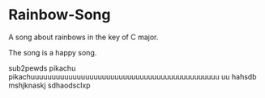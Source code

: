 # Rainbow-Song

A song about rainbows in the key of C major.

The song is a happy song.

sub2pewds
pikachu
pikachuuuuuuuuuuuuuuuuuuuuuuuuuuuuuuuuuuuuuuuuuuuuu
uu hahsdb mshjknaskj  sdhaodsclxp
